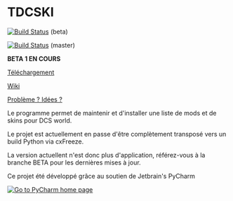 # TDCSKI #



[![Build Status](https://travis-ci.org/TDC-bob/TDCSKI.png?branch=beta)](https://travis-ci.org/TDC-bob/TDCSKI) (beta)



[![Build Status](https://travis-ci.org/TDC-bob/TDCSKI.png?branch=master)](https://travis-ci.org/TDC-bob/TDCSKI) (master)



__BETA 1 EN COURS__

[Téléchargement](https://github.com/TDC-bob/TDCSKI/raw/master/tdcski.exe)

[Wiki](https://github.com/TDC-bob/TDCSKI/wiki)

[Problème ? Idées ?](https://github.com/TDC-bob/TDCSKI/issues)


Le programme permet de maintenir et d'installer une liste de mods et de skins pour DCS world. 

Le projet est actuellement en passe d'être complètement transposé vers un build Python via cxFreeze.

La version actuellent n'est donc plus d'application, référez-vous à la branche BETA pour les dernières mises à jour.




Ce projet été développé grâce au soutien de Jetbrain's PyCharm


<a href="http://www.jetbrains.com/pycharm">
<img src="http://www.jetbrains.com/img/logos/pycharm_logo.gif" alt="Go to PyCharm home page" border="0">
</a>

